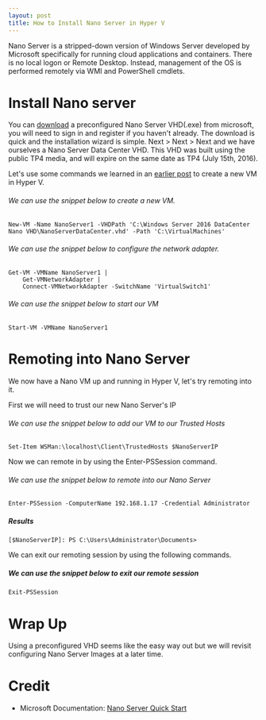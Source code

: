 ```yaml
---
layout: post
title: How to Install Nano Server in Hyper V
---
```


Nano Server is a stripped-down version of Windows Server developed by Microsoft specifically for running cloud applications and containers. There is no local logon or Remote Desktop. Instead, management of the OS is performed remotely via WMI and PowerShell cmdlets.

# Install Nano server

You can [download](https://www.microsoft.com/en-us/evalcenter/evaluate-windows-server-2016) a preconfigured Nano Server VHD(.exe) from microsoft, you will need to sign in and register if you haven't already. The download is quick and the installation wizard is simple. Next > Next > Next and we have ourselves a Nano Server Data Center VHD. This VHD was built using the public TP4 media, and will expire on the same date as TP4 (July 15th, 2016).

Let's use some commands we learned in an [earlier post](https://dejulia489.github.io/2017-05-06-CreateHyperVVM/) to create a new VM in Hyper V.

###### We can use the snippet below to create a new VM. 

	New-VM -Name NanoServer1 -VHDPath 'C:\Windows Server 2016 DataCenter Nano VHD\NanoServerDataCenter.vhd' -Path 'C:\VirtualMachines' 

###### We can use the snippet below to configure the network adapter. 

	Get-VM -VMName NanoServer1 | 
		Get-VMNetworkAdapter | 
		Connect-VMNetworkAdapter -SwitchName 'VirtualSwitch1' 

###### We can use the snippet below to start our VM

	Start-VM -VMName NanoServer1

# Remoting into Nano Server

We now have a Nano VM up and running in Hyper V, let's try remoting into it. 

First we will need to trust our new Nano Server's IP
	
###### We can use the snippet below to add our VM to our Trusted Hosts

	Set-Item WSMan:\localhost\Client\TrustedHosts $NanoServerIP

Now we can remote in by using the Enter-PSSession command.

###### We can use the snippet below to remote into our Nano Server

	Enter-PSSession -ComputerName 192.168.1.17 -Credential Administrator

##### Results

	[$NanoServerIP]: PS C:\Users\Administrator\Documents> 

We can exit our remoting session by using the following commands.

##### We can use the snippet below to exit our remote session

	Exit-PSSession

# Wrap Up 

Using a preconfigured VHD seems like the easy way out but we will revisit configuring Nano Server Images at a later time.

# Credit

* Microsoft Documentation: [Nano Server Quick Start](https://docs.microsoft.com/en-us/windows-server/get-started/nano-server-quick-start)